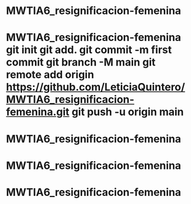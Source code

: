 # MWTIA6_resignificacion-femenina
# MWTIA6_resignificacion-femenina git init git add. git commit -m first commit git branch -M main git remote add origin https://github.com/LeticiaQuintero/MWTIA6_resignificacion-femenina.git git push -u origin main
# MWTIA6_resignificacion-femenina
# MWTIA6_resignificacion-femenina
# MWTIA6_resignificacion-femenina
